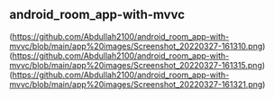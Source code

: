 ﻿## android_room_app-with-mvvc
 (https://github.com/Abdullah2100/android_room_app-with-mvvc/blob/main/app%20images/Screenshot_20220327-161310.png)
 (https://github.com/Abdullah2100/android_room_app-with-mvvc/blob/main/app%20images/Screenshot_20220327-161315.png)
 (https://github.com/Abdullah2100/android_room_app-with-mvvc/blob/main/app%20images/Screenshot_20220327-161321.png)
